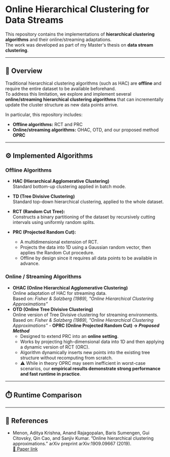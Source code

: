 # Online Hierarchical Clustering for Data Streams

This repository contains the implementations of **hierarchical clustering algorithms** and their online/streaming adaptations.  
The work was developed as part of my Master's thesis on **data stream clustering**.  

---

## 📌 Overview

Traditional hierarchical clustering algorithms (such as HAC) are **offline** and require the entire dataset to be available beforehand.  
To address this limitation, we explore and implement several **online/streaming hierarchical clustering algorithms** that can incrementally update the cluster structure as new data points arrive.  

In particular, this repository includes:  
- **Offline algorithms:** RCT and PRC  
- **Online/streaming algorithms:** OHAC, OTD, and our proposed method **OPRC**  


---

## ⚙️ Implemented Algorithms

### Offline Algorithms
- **HAC (Hierarchical Agglomerative Clustering)**  
  Standard bottom-up clustering applied in batch mode.  

- **TD (Tree Divisive Clustering)**  
  Standard top-down hierarchical clustering, applied to the whole dataset.  
- **RCT (Random Cut Tree):**  
  Constructs a binary partitioning of the dataset by recursively cutting intervals using uniformly random splits.  

- **PRC (Projected Random Cut):**  
  - A multidimensional extension of RCT.  
  - Projects the data into 1D using a Gaussian random vector, then applies the Random Cut procedure.  
  - Offline by design since it requires all data points to be available in advance.  
### Online / Streaming Algorithms
- **OHAC (Online Hierarchical Agglomerative Clustering)**  
  Online adaptation of HAC for streaming data.  
  Based on: *Fisher & Salzberg (1989), "Online Hierarchical Clustering Approximations"*  
- **OTD (Online Tree Divisive Clustering)**  
  Online version of Tree Divisive clustering for streaming environments.  
  Based on: *Fisher & Salzberg (1989), "Online Hierarchical Clustering Approximations"* - **OPRC (Online Projected Random Cut) → *Proposed Method***  
  - Designed to extend PRC into an **online setting**.  
  - Works by projecting high-dimensional data into 1D and then applying a dynamic version of RCT (ORC).  
  - Algorithm dynamically inserts new points into the existing tree structure without recomputing from scratch.  
  - ⚠️ While in theory OPRC may seem inefficient in worst-case scenarios, our **empirical results demonstrate strong performance and fast runtime in practice**.  
---
## ⏱️ Runtime Comparison


---
## 📖 References
- Menon, Aditya Krishna, Anand Rajagopalan, Baris Sumengen, Gui Citovsky, Qin
Cao, and Sanjiv Kumar. ”Online hierarchical clustering approximations.” arXiv preprint
arXiv:1909.09667 (2019).  
  [🔗 Paper link](https://arxiv.org/abs/1909.09667)
